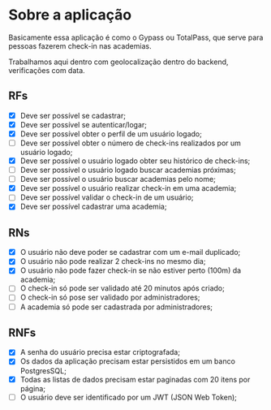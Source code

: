 # Sobre a aplicação
Basicamente essa aplicação é como o Gypass ou TotalPass, que serve para pessoas fazerem check-in nas academias.

Trabalhamos aqui dentro com geolocalização dentro do backend, verificações com data.

## RFs 
- [x] Deve ser possível se cadastrar;
- [x] Deve ser possível se autenticar/logar;
- [x] Deve ser possível obter o perfil de um usuário logado;
- [ ] Deve ser possível obter o número de check-ins realizados por um usuário logado;
- [x] Deve ser possível o usuário logado obter seu histórico de check-ins;
- [ ] Deve ser possível o usuário logado buscar academias próximas;
- [ ] Deve ser possível o usuário buscar academias pelo nome;
- [x] Deve ser possível o usuário realizar check-in em uma academia;
- [ ] Deve ser possível validar o check-in de um usuário;
- [x] Deve ser possível cadastrar uma academia;

## RNs

- [x] O usuário não deve poder se cadastrar com um e-mail duplicado;
- [x] O usuário não pode realizar 2 check-ins no mesmo dia;
- [x] O usuário não pode fazer check-in se não estiver perto (100m) da academia;
- [ ] O check-in só pode ser validado até 20 minutos após criado;
- [ ] O check-in só pose ser validado por administradores;
- [ ] A academia só pode ser cadastrada por administradores;

## RNFs

- [x] A senha do usuário precisa estar criptografada;
- [x] Os dados da aplicação precisam estar persistidos em um banco PostgresSQL;
- [x] Todas as listas de dados precisam estar paginadas com 20 itens por página;
- [ ] O usuário deve ser identificado por um JWT (JSON Web Token);
